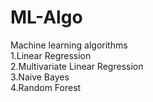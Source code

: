 # ML-Algo
Machine learning algorithms </br>
1.Linear Regression </br>
2.Multivariate Linear Regression</br>
3.Naive Bayes</br>
4.Random Forest</br>
